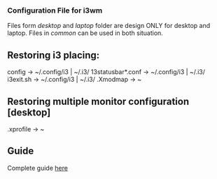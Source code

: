 ### Configuration File for i3wm
Files form *desktop* and *laptop* folder are design ONLY for desktop and laptop.
Files in *common* can be used in both situation.

## Restoring i3 placing:
config -> ~/.config/i3 | ~/.i3/
13statusbar*.conf -> ~/.config/i3 | ~/.i3/
i3exit.sh -> ~/.config/i3 | ~/.i3/
.Xmodmap -> ~

## Restoring multiple monitor configuration [desktop]
.xprofile -> ~

## Guide
Complete guide [here](http://gist.github.com/AndreaGhizzoni/1e339ab4b7470438b875)
